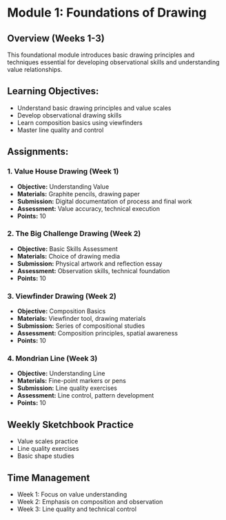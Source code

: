 # Module 1: Foundations of Drawing

## Overview (Weeks 1-3)
This foundational module introduces basic drawing principles and techniques essential for developing observational skills and understanding value relationships.

## Learning Objectives:
- Understand basic drawing principles and value scales
- Develop observational drawing skills
- Learn composition basics using viewfinders
- Master line quality and control

## Assignments:

### 1. Value House Drawing (Week 1)
- **Objective:** Understanding Value
- **Materials:** Graphite pencils, drawing paper
- **Submission:** Digital documentation of process and final work
- **Assessment:** Value accuracy, technical execution
- **Points:** 10

### 2. The Big Challenge Drawing (Week 2)
- **Objective:** Basic Skills Assessment
- **Materials:** Choice of drawing media
- **Submission:** Physical artwork and reflection essay
- **Assessment:** Observation skills, technical foundation
- **Points:** 10

### 3. Viewfinder Drawing (Week 2)
- **Objective:** Composition Basics
- **Materials:** Viewfinder tool, drawing materials
- **Submission:** Series of compositional studies
- **Assessment:** Composition principles, spatial awareness
- **Points:** 10

### 4. Mondrian Line (Week 3)
- **Objective:** Understanding Line
- **Materials:** Fine-point markers or pens
- **Submission:** Line quality exercises
- **Assessment:** Line control, pattern development
- **Points:** 10

## Weekly Sketchbook Practice
- Value scales practice
- Line quality exercises
- Basic shape studies

## Time Management
- Week 1: Focus on value understanding
- Week 2: Emphasis on composition and observation
- Week 3: Line quality and technical control